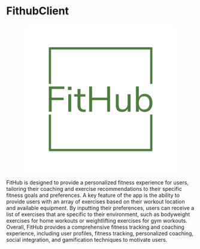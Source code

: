 # FithubClient

<p align="center">
  <img src="src/assets/Logo1/png/logo-color.png" width="400px" align="center">
</p>

<p>
FitHub is designed to provide a personalized fitness experience for users, tailoring their coaching and exercise recommendations to their specific fitness goals and preferences. A key feature of the app is the ability to provide users with an array of exercises based on their workout location and available equipment. By inputting their preferences, users can receive a list of exercises that are specific to their environment, such as bodyweight exercises for home workouts or weightlifting exercises for gym workouts. Overall, FitHub provides a comprehensive fitness tracking and coaching experience, including user profiles, fitness tracking, personalized coaching, social integration, and gamification techniques to motivate users.
</p>
